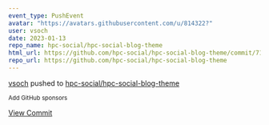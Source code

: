 ```yaml
---
event_type: PushEvent
avatar: "https://avatars.githubusercontent.com/u/814322?"
user: vsoch
date: 2023-01-13
repo_name: hpc-social/hpc-social-blog-theme
html_url: https://github.com/hpc-social/hpc-social-blog-theme/commit/71e685a1ed2774e01dc4e4dd39a8e1fcc0251e36
repo_url: https://github.com/hpc-social/hpc-social-blog-theme
---
```


<a href='https://github.com/vsoch' target='_blank'>vsoch</a> pushed to <a href='https://github.com/hpc-social/hpc-social-blog-theme' target='_blank'>hpc-social/hpc-social-blog-theme</a>

<small>Add GitHub sponsors</small>

<a href='https://github.com/hpc-social/hpc-social-blog-theme/commit/71e685a1ed2774e01dc4e4dd39a8e1fcc0251e36' target='_blank'>View Commit</a>